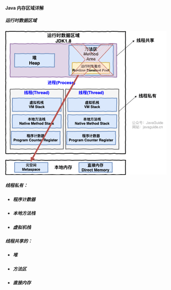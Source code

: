 #### Java 内存区域详解



##### 运行时数据区域

![Java 运行时数据区域（JDK1.8 之后）](img/java-runtime-data-areas-jdk1.8.png)



##### 线程私有：

- ##### 程序计数器

- ##### 本地方法栈

- ##### 虚拟机栈

##### 线程共享的：

- ##### 堆

- ##### 方法区

- ##### 直接内存

  

###### 



